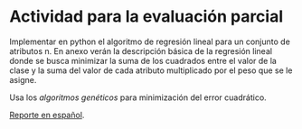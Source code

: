 Actividad para la evaluación parcial
====================================

Implementar en python el algoritmo de regresión lineal para un conjunto de atributos n. En anexo verán la descripción básica de la regresión lineal donde se busca minimizar la suma de los cuadrados entre el valor de la clase y la suma del valor de cada atributo multiplicado por el peso que se le asigne.

Usa los _algoritmos genéticos_ para minimización del error cuadrático.

[Reporte en español](http://fehu.github.io/min-dat--lin-regression/Reporte_Regresi%C3%B3n_Lineal.pdf).
